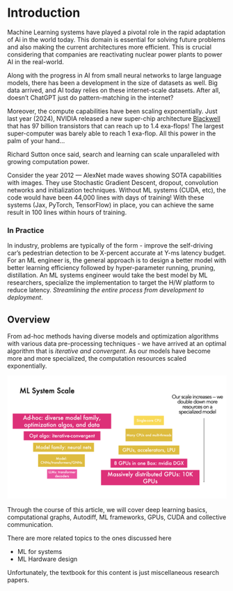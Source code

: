 # Introduction
Machine Learning systems have played a pivotal role in the rapid adaptation of Ai in the world today. This domain is essential for solving future problems and also making the current architectures more efficient. This is crucial considering that companies are reactivating nuclear power plants to power AI in the real-world. 

Along with the progress in AI from small neural networks to large language models, there has been a development in the size of datasets as well. Big data arrived, and AI today relies on these internet-scale datasets. After all, doesn’t ChatGPT just do pattern-matching in the internet?

Moreover, the compute capabilities have been scaling exponentially. Just last year (2024), NVIDIA released a new super-chip architecture [Blackwell](https://nvidianews.nvidia.com/news/nvidia-blackwell-platform-arrives-to-power-a-new-era-of-computing) that has 97 billion transistors that can reach up to 1.4 exa-flops! The largest super-computer was barely able to reach 1 exa-flop. All this power in the palm of your hand…

Richard Sutton once said, search and learning can scale unparalleled with growing computation power. 

Consider the year 2012 — AlexNet made waves showing SOTA capabilities with images. They use Stochastic Gradient Descent, dropout, convolution networks and initialization techniques. Without ML systems (CUDA, etc), the code would have been 44,000 lines with days of training! With these systems (Jax, PyTorch, TensorFlow) in place, you can achieve the same result in 100 lines within hours of training.

### In Practice
In industry, problems are typically of the form - improve the self-driving car’s pedestrian detection to be X-percent accurate at Y-ms latency budget. For an ML engineer is, the general approach is to design a better model with better learning efficiency followed by hyper-parameter running, pruning, distillation. An ML systems engineer would take the best model by ML researchers, specialize the implementation to target the H/W platform to reduce latency. *Streamlining the entire process from development to deployment*. 

## Overview 
From ad-hoc methods having diverse models and optimization algorithms with various data pre-processing techniques - we have arrived at an optimal algorithm that is *iterative and convergent*. As our models have become more and more specialized, the computation resources scaled exponentially. 

![](/assets/img/2025-01-06-data-systems-for-ml/17363053041704.jpg)

Through the course of this article, we will cover deep learning basics, computational graphs, Autodiff, ML frameworks, GPUs, CUDA and collective communication.

There are more related topics to the ones discussed here
- ML for systems
- ML Hardware design

Unfortunately, the textbook for this content is just miscellaneous research papers. 


